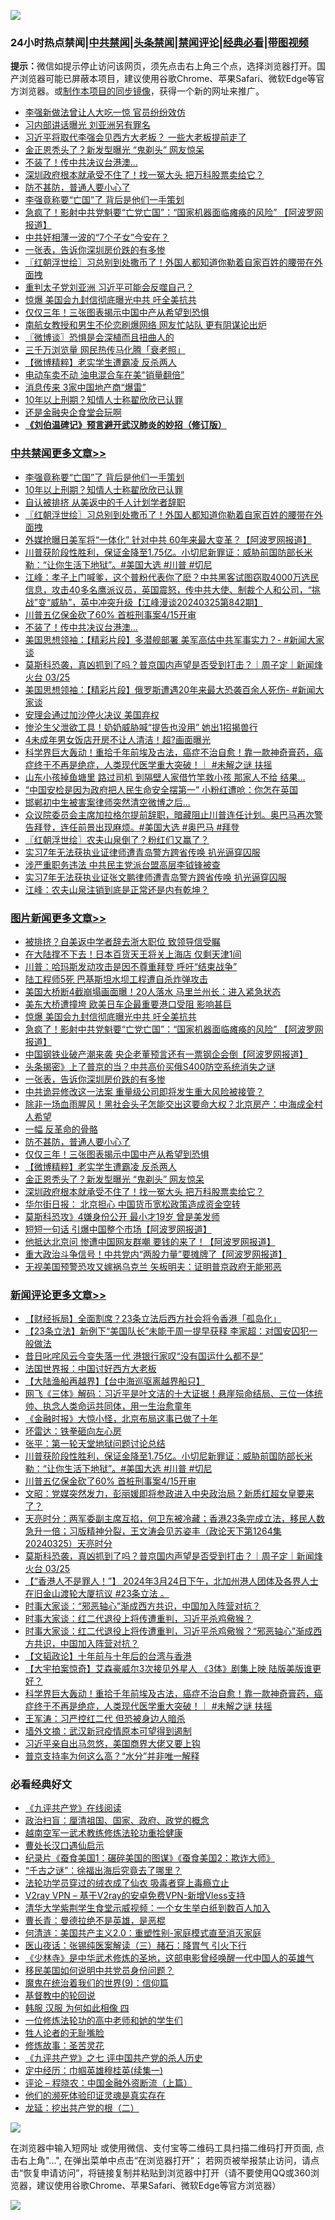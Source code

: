 ![](https://raw.githubusercontent.com/jsvpn/jsproxy/dev/64photo/fqnews-qr.jpg)

<div id="tt">
<h3>24小时热点禁闻|<a href="#%E4%B8%AD%E5%85%B1%E7%A6%81%E9%97%BB%E6%9B%B4%E5%A4%9A%E6%96%87%E7%AB%A0">中共禁闻</a>|<a href="#%E5%9B%BE%E7%89%87%E6%96%B0%E9%97%BB%E6%9B%B4%E5%A4%9A%E6%96%87%E7%AB%A0">头条禁闻</a>|<a href="#%E6%96%B0%E9%97%BB%E8%AF%84%E8%AE%BA%E6%9B%B4%E5%A4%9A%E6%96%87%E7%AB%A0">禁闻评论|<a href="#%E5%BF%85%E7%9C%8B%E7%BB%8F%E5%85%B8%E5%A5%BD%E6%96%87">经典必看</a>|<a href="https://9290254.xyz/3" target="_blank">带图视频</a></h3>
<div><b>提示：</b>微信如提示停止访问该网页，须先点击右上角三个点，选择浏览器打开。国产浏览器可能已屏蔽本项目，建议使用谷歌Chrome、苹果Safari、微软Edge等官方浏览器。或<a href="%E5%88%B6%E4%BD%9Cgit%E7%A6%81%E9%97%BB%E9%95%9C%E5%83%8F.md">制作本项目的同步镜像</a>，获得一个新的网址来推广。</div>
<ul>

<li><a href="/baitai/20240326/2017261.md">李强新做法曾让人大吃一惊 官员纷纷效仿</a></li>
<li><a href="/baitai/20240326/2017271.md">习内部讲话曝光 刘亚洲另有罪名</a></li>
<li><a href="/headline/20240326/2017308.md">习近平将取代李强会见西方大老板？ 一些大老板提前走了</a></li>
<li><a href="/topimagenews/20240326/2017318.md">金正恩秃头了？新发型曝光 “鬼剃头” 网友惊呆</a></li>
<li><a href="/cbnews/20240326/2017334.md">不装了！传中共决议台港澳…</a></li>
<li><a href="/topimagenews/20240326/2017268.md">深圳政府根本就承受不住了！找一冤大头 把万科股票卖给它？</a></li>
<li><a href="/topimagenews/20240326/2017368.md">防不甚防，普通人要小心了</a></li>
<li><a href="/cbnews/20240326/2017476.md">李强竟称要“亡国”了 背后是他们一手策划</a></li>
<li><a href="/topimagenews/20240326/2017475.md">急疯了！影射中共党魁要“亡党亡国”：“国家机器面临瘫痪的风险” 【阿波罗网报道】</a></li>
<li><a href="/cnnews/20240326/2017408.md">中共奸相薄一波的“7个子女”今安在？</a></li>
<li><a href="/topimagenews/20240326/2017401.md">一张表，告诉你深圳房价跌的有多惨</a></li>
<li><a href="/cbnews/20240326/2017390.md">〖红朝浮世绘〗习总别到处撒币了！外国人都知道你勒着自家百姓的腰带在外面拽</a></li>
<li><a href="/baitai/20240326/2017302.md">重判太子党刘亚洲 习近平可能会反噬自己？</a></li>
<li><a href="/topimagenews/20240326/2017510.md">惊爆 美国会九封信彻底曝光中共 吁全美抗共</a></li>
<li><a href="/topimagenews/20240326/2017345.md">仅仅三年！三张图表揭示中国中产从希望到恐惧</a></li>
<li><a href="/baitai/20240326/2017243.md">南航女教授和男生不伦恋刷爆网络 网友忙站队 更有阴谋论出炉</a></li>
<li><a href="/ssgc/20240326/2017282.md">〖微博谈〗恐惧是会深植而且扭曲人的</a></li>
<li><a href="/baitai/20240326/2017236.md">三千万浏览量 网民热传马化腾「衰老照」</a></li>
<li><a href="/topimagenews/20240326/2017344.md">【微博精粹】老实学生遭霸凌 反杀两人</a></li>
<li><a href="/cnnews/20240326/2017487.md">电动车卖不动 油电混合车在美“销量翻倍”</a></li>
<li><a href="/cnnews/20240326/2017471.md">消息传来 3家中国地产商“爆雷”</a></li>
<li><a href="/cbnews/20240326/2017420.md">10年以上刑期？知情人士称翟欣欣已认罪</a></li>
<li><a href="/cnnews/20240326/2017324.md">还是金融央企食堂会玩啊</a></li>
<li><b><a href="/comments/20200207/1272816.md" target="_blank">《刘伯温碑记》预言避开武汉肺炎的妙招（修订版）</a></b></li>
</ul>
</div>

<div class="catlist">
<h3><a href="/cbnews/" target="_blank">中共禁闻</a><span><a href="/cbnews/" target="_blank" rel="nofollow">更多文章>></a></span></h3>
<ul>
<li><a href="/cbnews/20240326/2017476.md" target="_blank">李强竟称要“亡国”了 背后是他们一手策划</a></li>
<li><a href="/cbnews/20240326/2017420.md" target="_blank">10年以上刑期？知情人士称翟欣欣已认罪</a></li>
<li><a href="/cbnews/20240326/2017419.md" target="_blank">自认被排挤 从美返中的千人计划学者辞职</a></li>
<li><a href="/cbnews/20240326/2017390.md" target="_blank">〖红朝浮世绘〗习总别到处撒币了！外国人都知道你勒着自家百姓的腰带在外面拽</a></li>
<li><a href="/cbnews/20240326/2017379.md" target="_blank">外媒抢曝日美军将“一体化” 针对中共 60年来最大变革？【阿波罗网报道】</a></li>
<li><a href="/comments/20240326/2017377.md" target="_blank">川普获阶段性胜利，保证金降至1.75亿。小切尼新罪证：威胁前国防部长米勒：“让你生活下地狱”。#美国大选 #川普 #切尼</a></li>
<li><a href="/cbnews/20240326/2017367.md" target="_blank">江峰：孝子上门喊爹，这个普粉代表你了麽？中共黑客试图窃取4000万选民信息，攻击40多名鹰派议员，英国震怒，传中共大使、制裁个人和公司，“挑战”变“威胁”，英中冲突升级【江峰漫谈20240325第842期】</a></li>
<li><a href="/comments/20240326/2017358.md" target="_blank">川普五亿保金砍了60% 首桩刑事案4/15开审</a></li>
<li><a href="/cbnews/20240326/2017334.md" target="_blank">不装了！传中共决议台港澳…</a></li>
<li><a href="/cbnews/20240326/2017298.md" target="_blank">美国思想领袖：【精彩片段】多潜舰部署 美军高估中共军事实力？- #新闻大家谈</a></li>
<li><a href="/comments/20240326/2017291.md" target="_blank">莫斯科恐袭，真凶抓到了吗？普京国内声望是否受到打击？｜周子定｜新闻烽火台 03/25</a></li>
<li><a href="/cbnews/20240326/2017290.md" target="_blank">美国思想领袖：【精彩片段】俄罗斯遭遇20年来最大恐袭百余人死伤- #新闻大家谈</a></li>
<li><a href="/cbnews/20240326/2017272.md" target="_blank">安理会通过加沙停火决议 美国弃权</a></li>
<li><a href="/cbnews/20240325/2017185.md" target="_blank">惨沦生父泄欲工具！奶奶威胁喊“提告也没用” 她出1招揭兽行</a></li>
<li><a href="/cbnews/20240325/2017184.md" target="_blank">4未成年男女饭店开房不让人清洁！超?画面曝光</a></li>
<li><a href="/comments/20240325/2017124.md" target="_blank">科学界巨大轰动！重拾千年前埃及古法，癌症不治自愈！靠一款神奇膏药，癌症终于不再是绝症，人类现代医学重大突破！｜ #未解之谜 扶摇</a></li>
<li><a href="/cbnews/20240325/2017091.md" target="_blank">山东小孩掉鱼塘里 路过司机 到隔壁人家借竹竿救小孩 那家人不给 结果&#8230;</a></li>
<li><a href="/cbnews/20240325/2017090.md" target="_blank">“中国安检是因为政府把人民生命安全摆第一” 小粉红遭呛：你怎在英国</a></li>
<li><a href="/cbnews/20240325/2017015.md" target="_blank">邯郸初中生被害案律师突然清空微博之后…</a></li>
<li><a href="/comments/20240325/2016984.md" target="_blank">众议院委员会主席加拉格尔提前辞职，暗藏阻止川普连任计划。奥巴马再次警告拜登，连任前景出现麻烦。#美国大选 #奥巴马 #拜登</a></li>
<li><a href="/cbnews/20240325/2016981.md" target="_blank">〖红朝浮世绘〗农夫山泉倒了？粉红们又赢了？</a></li>
<li><a href="/cbnews/20240325/2016870.md" target="_blank">实习7年无法获执业证律师遭青岛警方跨省传唤 扒光逼穿囚服</a></li>
<li><a href="/cbnews/20240325/2016867.md" target="_blank">涉严重职务违法 中共民主党派台盟高层李钺锋被查</a></li>
<li><a href="/cbnews/20240324/2016866.md" target="_blank">实习7年无法获执业证张文鹏律师遭青岛警方跨省传唤 扒光逼穿囚服</a></li>
<li><a href="/cbnews/20240324/2016855.md" target="_blank">江峰：农夫山泉注销到底是正常还是内有乾坤？</a></li>

</ul>
</div>
<div class="catlist">
<h3><a href="/topimagenews/" target="_blank">图片新闻</a><span><a href="/topimagenews/" target="_blank" rel="nofollow">更多文章>></a></span></h3>
<ul>
<li><a href="/topimagenews/20240326/2017615.md" target="_blank">被排挤？自美返中学者辞去浙大职位 致领导信受瞩</a></li>
<li><a href="/topimagenews/20240326/2017578.md" target="_blank">在大陆撑不下去！日本百货天王将关上海店 仅剩天津1间</a></li>
<li><a href="/topimagenews/20240326/2017577.md" target="_blank">川普：哈玛斯发动攻击是因不尊重拜登 呼吁“结束战争”</a></li>
<li><a href="/topimagenews/20240326/2017568.md" target="_blank">陆工程师5死 巴基斯坦水坝工程遭自杀炸弹攻击</a></li>
<li><a href="/topimagenews/20240326/2017567.md" target="_blank">美国大桥断4截崩塌画面曝！20人落水 马里兰州长：进入紧急状态</a></li>
<li><a href="/topimagenews/20240326/2017566.md" target="_blank">美东大桥遭撞垮 欧美日车企最重要港口受阻 影响甚巨</a></li>
<li><a href="/topimagenews/20240326/2017510.md" target="_blank">惊爆 美国会九封信彻底曝光中共 吁全美抗共</a></li>
<li><a href="/topimagenews/20240326/2017475.md" target="_blank">急疯了！影射中共党魁要“亡党亡国”：“国家机器面临瘫痪的风险” 【阿波罗网报道】</a></li>
<li><a href="/topimagenews/20240326/2017465.md" target="_blank">中国钢铁业破产潮来袭 央企老董预言还有一票钢企会倒【阿波罗网报道】</a></li>
<li><a href="/topimagenews/20240326/2017448.md" target="_blank">头条揭密》上了普京的当？中共高价买俄S400防空系统消失之谜</a></li>
<li><a href="/topimagenews/20240326/2017401.md" target="_blank">一张表，告诉你深圳房价跌的有多惨</a></li>
<li><a href="/topimagenews/20240326/2017400.md" target="_blank">中共诡异修改这一法案 重量级公司即将发生重大风险被接管？</a></li>
<li><a href="/topimagenews/20240326/2017393.md" target="_blank">除非一场血雨腥风！黑社会头子怎能交出这要命大权？北京房产：中海成全村人希望</a></li>
<li><a href="/topimagenews/20240326/2017378.md" target="_blank">一幅 反革命的骨骼</a></li>
<li><a href="/topimagenews/20240326/2017368.md" target="_blank">防不甚防，普通人要小心了</a></li>
<li><a href="/topimagenews/20240326/2017345.md" target="_blank">仅仅三年！三张图表揭示中国中产从希望到恐惧</a></li>
<li><a href="/topimagenews/20240326/2017344.md" target="_blank">【微博精粹】老实学生遭霸凌 反杀两人</a></li>
<li><a href="/topimagenews/20240326/2017318.md" target="_blank">金正恩秃头了？新发型曝光 “鬼剃头” 网友惊呆</a></li>
<li><a href="/topimagenews/20240326/2017268.md" target="_blank">深圳政府根本就承受不住了！找一冤大头 把万科股票卖给它？</a></li>
<li><a href="/topimagenews/20240325/2017183.md" target="_blank">华尔街日报： 北京担心 中国货币宽松政策造成资金空转</a></li>
<li><a href="/topimagenews/20240325/2017149.md" target="_blank">莫斯科恐攻》4嫌身份公开 最小才19岁 曾是美发师</a></li>
<li><a href="/topimagenews/20240325/2017125.md" target="_blank">短短一句话 引爆中国整个市场【阿波罗网报道】</a></li>
<li><a href="/topimagenews/20240325/2017083.md" target="_blank">他抵达北京问 惨遭中国网友群嘲 要钱的来了！【阿波罗网报道】</a></li>
<li><a href="/topimagenews/20240325/2017050.md" target="_blank">重大政治斗争信号！中共党内“两股力量”要摊牌了【阿波罗网报道】</a></li>
<li><a href="/topimagenews/20240325/2017034.md" target="_blank">无视美国预警恐攻又嫁祸乌克兰 矢板明夫：证明普京政府无能邪恶</a></li>

</ul>
</div>
<div class="catlist">
<h3><a href="/comments/" target="_blank">新闻评论</a><span><a href="/comments/" target="_blank" rel="nofollow">更多文章>></a></span></h3>
<ul>
<li><a href="/comments/20240326/2017605.md" target="_blank">【财经拆局】全面割席？23条立法后西方社会将令香港「孤岛化」</a></li>
<li><a href="/comments/20240326/2017576.md" target="_blank">【23条立法】新例下“美国队长”未能于周一提早获释 李家超：对国安囚犯一般做法</a></li>
<li><a href="/comments/20240326/2017575.md" target="_blank">昔日叱咤风云今变失落一代 港银行家叹“没有国运什么都不是”</a></li>
<li><a href="/comments/20240326/2017469.md" target="_blank">法国世界报：中国讨好西方大老板</a></li>
<li><a href="/comments/20240326/2017464.md" target="_blank">【大陆渔船再越界】【台中海巡驱离越界船只】</a></li>
<li><a href="/comments/20240326/2017392.md" target="_blank">网飞《三体》解码：习近平是叶文洁的十大证据！悬崖殒命结局、三位一体统帅、执念人类命运共同体，用一生治愈童年</a></li>
<li><a href="/comments/20240326/2017388.md" target="_blank">《金融时报》大惊小怪，北京布局这事已做了十年</a></li>
<li><a href="/comments/20240326/2017383.md" target="_blank">坏雷达：铁拳砸向左心房</a></li>
<li><a href="/comments/20240326/2017382.md" target="_blank">张平：第一轮天堂地狱问题讨论总结</a></li>
<li><a href="/comments/20240326/2017377.md" target="_blank">川普获阶段性胜利，保证金降至1.75亿。小切尼新罪证：威胁前国防部长米勒：“让你生活下地狱”。#美国大选 #川普 #切尼</a></li>
<li><a href="/comments/20240326/2017358.md" target="_blank">川普五亿保金砍了60% 首桩刑事案4/15开审</a></li>
<li><a href="/comments/20240326/2017333.md" target="_blank">文昭：党媒突然发力，彭丽媛即将参政进入中央政治局？新质红超女皇要来了？</a></li>
<li><a href="/comments/20240326/2017299.md" target="_blank">天亮时分：两军委副主席互掐，何卫东被冷藏；香港23条完成立法，移民人数急升一倍；习版精神分裂，王文涛会见苏姿丰（政论天下第1264集 20240325）天亮时分</a></li>
<li><a href="/comments/20240326/2017291.md" target="_blank">莫斯科恐袭，真凶抓到了吗？普京国内声望是否受到打击？｜周子定｜新闻烽火台 03/25</a></li>
<li><a href="/comments/20240326/2017247.md" target="_blank">【“香港人不是罪人！”】 2024年3月24日下午，北加州港人团体及各界人士在旧金山渡轮大厦抗议 #23条立法 。</a></li>
<li><a href="/comments/20240325/2017174.md" target="_blank">时事大家谈：“邪恶轴心”渐成西方共识，中国加入阵营对抗？</a></li>
<li><a href="/comments/20240325/2017172.md" target="_blank">时事大家谈：红二代退役上将传遭重判，习近平杀鸡儆猴？</a></li>
<li><a href="/comments/20240325/2017171.md" target="_blank">时事大家谈：红二代退役上将传遭重判，习近平杀鸡儆猴？“邪恶轴心”渐成西方共识，中国加入阵营对抗？</a></li>
<li><a href="/comments/20240325/2017153.md" target="_blank">【文韬政论】十年前与十年后的台湾与香港</a></li>
<li><a href="/comments/20240325/2017139.md" target="_blank">【大宇拍案惊奇】艾森豪威尔3次接见外星人 《3体》剧集上映 陆版美版谁更好？</a></li>
<li><a href="/comments/20240325/2017124.md" target="_blank">科学界巨大轰动！重拾千年前埃及古法，癌症不治自愈！靠一款神奇膏药，癌症终于不再是绝症，人类现代医学重大突破！｜ #未解之谜 扶摇</a></li>
<li><a href="/comments/20240325/2017120.md" target="_blank">王军涛：习严控红二代 但恐被身边人暗杀</a></li>
<li><a href="/comments/20240325/2017039.md" target="_blank">墙外文摘：武汉新冠疫情原本可望得到遏制</a></li>
<li><a href="/comments/20240325/2017038.md" target="_blank">习近平亲自出马忽悠，美国商界大佬又要上钩</a></li>
<li><a href="/comments/20240325/2017010.md" target="_blank">普京支持率为何这么高？“水分”并非唯一解释</a></li>

</ul>
</div>

<div class="catlist">
<h3>必看经典好文</h3>
<ul>
<li><a href="/bookonline/20131116/201057.md" target="_blank">《九评共产党》在线阅读</a></li>
<li><a href="/baitai/20221002/1792160.md" target="_blank">政治扫盲：厘清祖国、国家、政府、政党的概念</a></li>
<li><a href="/comments/20190807/1170993.md" target="_blank">越南空军一武术教练修炼法轮功重拾健康</a></li>
<li><a href="/comments/20230417/1873184.md" target="_blank">曹处长汉口遇仙启示</a></li>
<li><a href="/comments/20210123/1473011.md" target="_blank">纪录片《蚕食美国1：碾碎美国的图谋》《蚕食美国2：欺诈大师》</a></li>
<li><a href="/lifebaike/20210704/1580186.md" target="_blank">“千古之谜”：徐福出海后究竟去了哪里？</a></li>
<li><a href="/comments/20210317/1506773.md" target="_blank">法轮功学员穿过的绒衣成了仙衣 吸毒者穿上毒瘾立止</a></li>
<li><a href="/comments/20210402/1257608.md" target="_blank">V2ray VPN &#8211; 基于V2ray的安卓免费VPN-新增Vless支持</a></li>
<li><a href="/comments/20221213/1822868.md" target="_blank">清华大学紫荆学生食堂示威视频：一个女生举白纸到数百人加入</a></li>
<li><a href="/comments/20220727/1763613.md" target="_blank">曹长青：曼德拉绝不是英雄，是恶棍</a></li>
<li><a href="/comments/20230919/1935739.md" target="_blank">何清涟：美国共产主义2.0：重塑性别-家庭模式直至消灭家庭</a></li>
<li><a href="/comments/20231223/1978148.md" target="_blank">医山夜话：张锡纯医案解读（三）赭石：降胃气 引火下行</a></li>
<li><a href="/comments/20201013/1412612.md" target="_blank">《少林寺》是中华武术修炼的圣地，这部电影曾经唤醒一代中国人的英雄气</a></li>
<li><a href="/comments/20220819/1773759.md" target="_blank">移民美国如何说明中共党员身份问题？</a></li>
<li><a href="/topimagenews/20180529/949649.md" target="_blank">魔鬼在统治着我们的世界(9)：信仰篇</a></li>
<li><a href="/comments/20220503/1727726.md" target="_blank">基督教中的轮回说</a></li>
<li><a href="/bannedvideo/20220403/1714030.md" target="_blank">韩服 汉服 为何如此相像 四</a></li>
<li><a href="/cbnews/20200702/1354550.md" target="_blank">一位修炼法轮功的高中老师和她的学生们</a></li>
<li><a href="/comments/20200606/783250.md" target="_blank">牲人论者的无耻嘴脸</a></li>
<li><a href="/comments/20220522/1736049.md" target="_blank">修炼故事：圣苦灵花</a></li>
<li><a href="/bookonline/20131116/201048.md" target="_blank">《九评共产党》之七 评中国共产党的杀人历史</a></li>
<li><a href="/tculture/20161028/606931.md" target="_blank">定中经历：巾帼英雄穆桂英(续集一)</a></li>
<li><a href="/ssgc/20230821/1923285.md" target="_blank">评论 &#8211; 程晓农：中国金融外资断流（上篇）</a></li>
<li><a href="/ssgc/20220828/1777549.md" target="_blank">他们的濒死体验印证灵魂是真实存在</a></li>
<li><a href="/comments/20200928/1404653.md" target="_blank">龙延：挖出共产党的根（二）</a></li>

</ul>
</div>

![](https://raw.githubusercontent.com/jsvpn/jsproxy/dev/64photo/fqnews-qr.jpg)

在浏览器中输入短网址 或使用微信、支付宝等二维码工具扫描二维码打开页面, 点击右上角"...", 在弹出菜单中点击“在浏览器打开”； 若网页被举报禁止访问，请点击“恢复申请访问”，将链接复制并粘贴到浏览器中打开（请不要使用QQ或360浏览器，建议使用谷歌Chrome、苹果Safari、微软Edge等官方浏览器）

![](https://raw.githubusercontent.com/jsvpn/jsproxy/dev/64photo/wx.jpg)